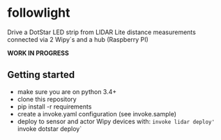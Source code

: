 # followlight

Drive a DotStar LED strip from LIDAR Lite distance measurements connected via
2 Wipy´s and a hub (Raspberry PI)

**WORK IN PROGRESS**

## Getting started

- make sure you are on python 3.4+
- clone this repository
- pip install -r requirements
- create a invoke.yaml configuration (see invoke.sample)
- deploy to sensor and actor Wipy devices with:
    `invoke lidar deploy'
    `invoke dotstar deploy`
